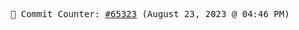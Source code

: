 <p align="center">
    <samp>
        📮 Commit Counter: <a href="https://github.com/Javascript-void0/Javascript-void0/commits/main">#65323</a> (August 23, 2023 @ 04:46 PM)
    </samp>
</p>